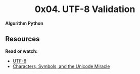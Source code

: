 <center><h1>0x04. UTF-8 Validation </h1></center>

<b>Algorithm  Python</b>

<h2>Resources</h2>

<p>
<b>Read or watch:</b>
<ul>
<li><a href="https://alx-intranet.hbtn.io/rltoken/oqFi6P1hNvp9aSuNv---IQ">UTF-8</a></li>
<li><a href="https://alx-intranet.hbtn.io/rltoken/d--jVK8sBSlhkosu7pFzdw">Characters, Symbols, and the Unicode Miracle</a></li>
</ul>
</p>
